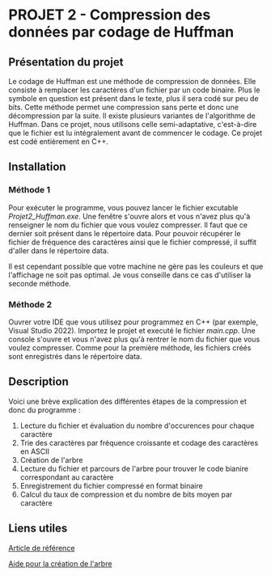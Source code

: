# PROJET 2 - Compression des données par codage de Huffman

## Présentation du projet


Le codage de Huffman est une méthode de compression de données. Elle consiste à remplacer les caractères d'un fichier par un code binaire. Plus le symbole en question est présent dans le texte, plus il sera codé sur peu de bits. Cette méthode permet une compression sans perte et donc une décompression par la suite.
Il existe plusieurs variantes de l'algorithme de Huffman. Dans ce projet, nous utilisons celle semi-adaptative, c'est-à-dire que le fichier est lu intégralement avant de commencer le codage.
Ce projet est codé entièrement en C++.


## Installation

### Méthode 1

Pour exécuter le programme, vous pouvez lancer le fichier excutable *Projet2_Huffman.exe*. Une fenêtre s'ouvre alors et vous n'avez plus qu'à renseigner le nom du fichier que vous voulez compresser. Il faut que ce dernier soit présent dans le répertoire data.
Pour pouvoir récupérer le fichier de fréquence des caractères ainsi que le fichier compressé, il suffit d'aller dans le répertoire data.

Il est cependant possible que votre machine ne gère pas les couleurs et que l'affichage ne soit pas optimal. Je vous conseille dans ce cas d'utiliser la seconde méthode.

### Méthode 2

Ouvrer votre IDE que vous utilisez pour programmez en C++ (par exemple, Visual Studio 2022). Importez le projet et executé le fichier *main.cpp*. Une console s'ouvre et vous n'avez plus qu'à rentrer le nom du fichier que vous voulez compresser.
Comme pour la première méthode, les fichiers créés sont enregistrés dans le répertoire data.


## Description

Voici une brève explication des différentes étapes de la compression et donc du programme :

1. Lecture du fichier et évaluation du nombre d'occurences pour chaque caractère
2. Trie des caractères par fréquence croissante et codage des caractères en ASCII
3. Création de l'arbre
4. Lecture du fichier et parcours de l'arbre pour trouver le code bianire correspondant au caractère
5. Enregistrement du fichier compressé en format binaire
6. Calcul du taux de compression et du nombre de bits moyen par caractère 

## Liens utiles

[Article de référence](https://compression.ru/download/articles/huff/huffman_1952_minimum-redundancy-codes.pdf)

[Aide pour la création de l'arbre](https://www.geeksforgeeks.org/huffman-coding-greedy-algo-3/)
